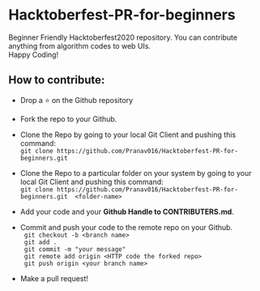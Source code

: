 # Hacktoberfest-PR-for-beginners
Beginner Friendly Hacktoberfest2020 repository. You can contribute anything from algorithm codes to web UIs.</br> 
Happy Coding!

## How to contribute:
* Drop a :star: on the Github repository<br/>

* Fork the repo to your Github.<br/>

* Clone the Repo by going to your local Git Client and pushing this command: <br/>
	```git clone https://github.com/Pranav016/Hacktoberfest-PR-for-beginners.git```

* Clone the Repo to a particular folder on your system by going to your local Git Client and pushing this command: <br/>
	```git clone https://github.com/Pranav016/Hacktoberfest-PR-for-beginners.git  <folder-name>```

* Add your code and your **Github Handle to CONTRIBUTERS.md**.

* Commit and push your code to the remote repo on your Github.<br/>
` git checkout -b <branch name>`<br/>
` git add .`<br/>
` git commit -m "your message"`<br/>
` git remote add origin <HTTP code the forked repo>`<br/>
` git push origin <your branch name>`<br/>

* Make a pull request!
